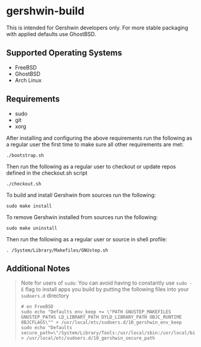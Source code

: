 # gershwin-build

This is intended for Gershwin developers only.  For more stable packaging with applied defaults use GhostBSD.

## Supported Operating Systems

* FreeBSD
* GhostBSD
* Arch Linux

## Requirements

* sudo
* git
* xorg

After installing and configuring the above requirements run the following as a regular user the first time to make sure all other requirements are met:

```
./bootstrap.sh
```

Then run the following as a regular user to checkout or update repos defined in the checkout.sh script

```
./checkout.sh
```

To build and install Gershwin from sources run the following:

```
sudo make install
```

To remove Gershwin installed from sources run the following:

```
sudo make uninstall
```

Then run the following as a regular user or source in shell profile:

```
. /System/Library/Makefiles/GNUstep.sh
```
## Additional Notes

> Note for users of `sudo`: You can avoid having to constantly use `sudo -E` flag to install apps you build by putting the following files into your `sudoers.d` directory
> ```
> # on FreeBSD
> sudo echo "Defaults env_keep += \"PATH GNUSTEP_MAKEFILES GNUSTEP_PATHS LD_LIBRARY_PATH DYLD_LIBRARY_PATH OBJC_RUNTIME OBJCFLAGS\"" > /usr/local/etc/sudoers.d/10_gershwin_env_keep
> sudo echo "Defaults secure_path=\"/System/Library/Tools:/usr/local/sbin:/usr/local/bin:/usr/sbin:/usr/bin:/sbin:/bin\"" > /usr/local/etc/sudoers.d/10_gershwin_secure_path
> ```
